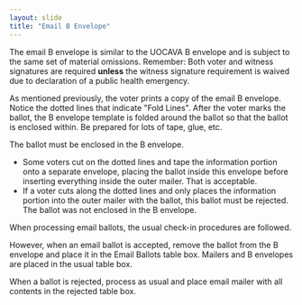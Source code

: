 ```yaml
---
layout: slide
title: "Email B Envelope"
---
```


The email B envelope is similar to the UOCAVA B envelope and is subject to the same set of material omissions.  Remember:  Both voter and witness signatures are required **unless** the witness signature requirement is waived due to declaration of a public health emergency.

As mentioned previously, the voter prints a copy of the email B envelope.  Notice the dotted lines that indicate "Fold Lines".   After the voter marks the ballot, the B envelope template is folded around the ballot so that the ballot is enclosed within.  Be prepared for lots of tape, glue, etc.

The ballot must be enclosed in the B envelope.  
*  Some voters cut on the dotted lines and tape the information portion onto a separate envelope, placing the ballot inside this envelope before inserting everything inside the outer mailer.  That is acceptable.
*  If a voter cuts along the dotted lines and only places the information portion into the outer mailer with the ballot, this ballot must be rejected.  The ballot was not enclosed in the B envelope.

When processing email ballots, the usual check-in procedures are followed.

However, when an email ballot is accepted, remove the ballot from the B envelope and place it in the Email Ballots table box.  Mailers and B envelopes are placed in the usual table box.

When a ballot is rejected, process as usual and place email mailer with all contents in the rejected table box.
